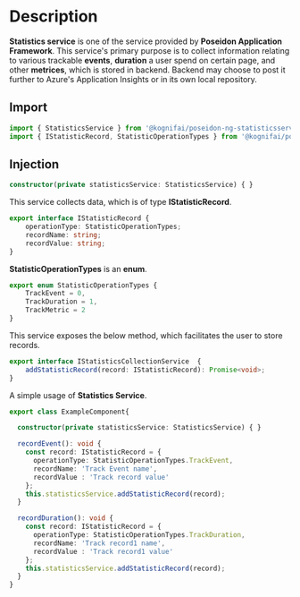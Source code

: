 # Description

**Statistics service** is one of the service provided by **Poseidon Application Framework**.  This service's primary purpose is to collect information relating to various trackable **events**, **duration** a user spend on certain page, and other **metrices**, which is stored in backend. Backend may choose to post it further to Azure's Application Insights or in its own local repository.

## Import

```typescript
import { StatisticsService } from '@kognifai/poseidon-ng-statisticsservice';
import { IStatisticRecord, StatisticOperationTypes } from '@kognifai/poseidon-statisticsservice';
```
## Injection
```typescript
constructor(private statisticsService: StatisticsService) { }
```


This service collects data, which is of type **IStatisticRecord**.

```typescript
export interface IStatisticRecord {
    operationType: StatisticOperationTypes;
    recordName: string;
    recordValue: string;
}
```
**StatisticOperationTypes** is an **enum**.

```typescript
export enum StatisticOperationTypes {
    TrackEvent = 0,
    TrackDuration = 1,
    TrackMetric = 2
}
```
This service exposes the below method, which facilitates the user to store records.

```typescript
export interface IStatisticsCollectionService  {
    addStatisticRecord(record: IStatisticRecord): Promise<void>;
}
``` 
A simple usage of **Statistics Service**.

```typescript
export class ExampleComponent{

  constructor(private statisticsService: StatisticsService) { }

  recordEvent(): void {
    const record: IStatisticRecord = {
      operationType: StatisticOperationTypes.TrackEvent,
      recordName: 'Track Event name',
      recordValue : 'Track record value'
    };
    this.statisticsService.addStatisticRecord(record);
  }

  recordDuration(): void {
    const record: IStatisticRecord = {
      operationType: StatisticOperationTypes.TrackDuration,
      recordName: 'Track record1 name',
      recordValue : 'Track record1 value'
    };
    this.statisticsService.addStatisticRecord(record);
  }
}
```
